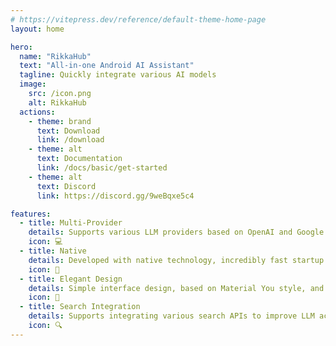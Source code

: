 ```yaml
---
# https://vitepress.dev/reference/default-theme-home-page
layout: home

hero:
  name: "RikkaHub"
  text: "All-in-one Android AI Assistant"
  tagline: Quickly integrate various AI models
  image:
    src: /icon.png
    alt: RikkaHub
  actions:
    - theme: brand
      text: Download
      link: /download
    - theme: alt
      text: Documentation
      link: /docs/basic/get-started
    - theme: alt
      text: Discord
      link: https://discord.gg/9weBqxe5c4

features:
  - title: Multi-Provider
    details: Supports various LLM providers based on OpenAI and Google protocols, supports custom tokens and baseUrl
    icon: 💻
  - title: Native
    details: Developed with native technology, incredibly fast startup speed, low memory usage
    icon: 🚀
  - title: Elegant Design
    details: Simple interface design, based on Material You style, and supports modern features like predictive back gestures
    icon: 🎨
  - title: Search Integration
    details: Supports integrating various search APIs to improve LLM accuracy
    icon: 🔍
---
```


